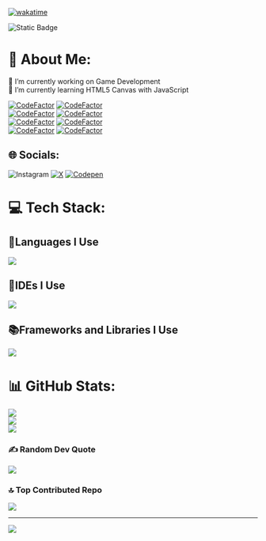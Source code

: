 [![wakatime](https://wakatime.com/badge/user/168ce347-2f8b-449c-a58a-7e0aa1830140.svg)](https://wakatime.com/@168ce347-2f8b-449c-a58a-7e0aa1830140)

![Static Badge](https://img.shields.io/badge/ALL%20SYSTEMS%20OPERATIONAL-%232ab97f?style=for-the-badge)
# 💫 About Me:
🔭 I’m currently working on Game Development<br>🌱 I’m currently learning HTML5 Canvas with JavaScript

[![CodeFactor](https://www.codefactor.io/repository/github/greeningsiren/greeningsiren.github.io/badge)](https://www.codefactor.io/repository/github/greeningsiren/greeningsiren.github.io)
[![CodeFactor](https://www.codefactor.io/repository/github/greeningsiren/telerik-nivo-2/badge)](https://www.codefactor.io/repository/github/greeningsiren/telerik-nivo-2)
<br>
[![CodeFactor](https://www.codefactor.io/repository/github/greeningsiren/old/badge)](https://www.codefactor.io/repository/github/greeningsiren/old)
[![CodeFactor](https://www.codefactor.io/repository/github/greeningsiren/download/badge)](https://www.codefactor.io/repository/github/greeningsiren/download)
<br>
[![CodeFactor](https://www.codefactor.io/repository/github/greeningsiren/telerik-nivo-1/badge)](https://www.codefactor.io/repository/github/greeningsiren/telerik-nivo-1)
[![CodeFactor](https://www.codefactor.io/repository/github/greeningsiren/golf3d-live/badge)](https://www.codefactor.io/repository/github/greeningsiren/golf3d-live)
<br>
[![CodeFactor](https://www.codefactor.io/repository/github/greeningsiren/borisrcs/badge)](https://www.codefactor.io/repository/github/greeningsiren/borisrcs)
[![CodeFactor](https://www.codefactor.io/repository/github/greeningsiren/workflow-dispatch/badge/master)](https://www.codefactor.io/repository/github/greeningsiren/workflow-dispatch/overview/master)

## 🌐 Socials:
![Instagram](https://img.shields.io/badge/Instagram-%23e4405f?style=for-the-badge&logo=Instagram&logoColor=white&link=https%3A%2F%2Finstagram.com%2FGreeningSiren) [![X](https://img.shields.io/badge/X-black.svg?logo=X&logoColor=white&style=for-the-badge)](https://x.com/GreeningSiren) [![Codepen](https://img.shields.io/badge/Codepen-000000?style=for-the-badge&logo=codepen&logoColor=white)](https://codepen.io/GreeningSiren) 

# 💻 Tech Stack:
## 🚩Languages I Use
![](https://go-skill-icons.vercel.app/api/icons?i=html,css,js,ts,python,godot)
## 📝IDEs I Use
![](https://go-skill-icons.vercel.app/api/icons?i=vscode,vim,sublime,webstorm,pycharm)
## 📚Frameworks and Libraries I Use
![](https://go-skill-icons.vercel.app/api/icons?i=react,nextjs,vite,threejs)

# 📊 GitHub Stats:
![](https://github-readme-stats.vercel.app/api?username=GreeningSiren&theme=dark&hide_border=true&include_all_commits=true&count_private=false)<br/>
![](https://github-readme-streak-stats.herokuapp.com/?user=GreeningSiren&theme=dark&hide_border=true)<br/>
![](https://github-readme-stats.vercel.app/api/top-langs/?username=GreeningSiren&theme=dark&hide_border=true&include_all_commits=true&count_private=false&layout=compact)

### ✍️ Random Dev Quote
![](https://quotes-github-readme.vercel.app/api?type=horizontal&theme=tokyonight)

### 🔝 Top Contributed Repo
![](https://github-contributor-stats.vercel.app/api?username=GreeningSiren&limit=5&theme=dark&combine_all_yearly_contributions=true)

---
[![](https://visitcount.itsvg.in/api?id=GreeningSiren&label=Profile%20Views&color=9&icon=5&pretty=false)](https://visitcount.itsvg.in)
